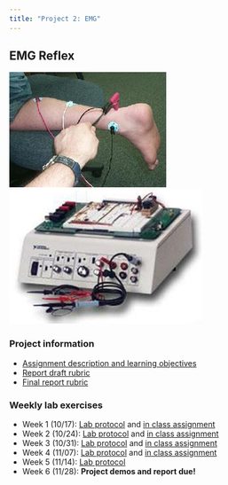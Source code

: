 ```yaml
---
title: "Project 2: EMG"
---
```


## EMG Reflex
![alt text](project_2_EMG/EMG_diagram_2.jpeg)
![alt text](project_2_EMG/EMG_diagram.jpeg)

### Project information
- [Assignment description and learning objectives](project_2_EMG/project_2_EMG.pdf)
- [Report draft rubric](project_2_EMG/EMG_report_DRAFT_rubric.pdf)
- [Final report rubric](project_2_EMG/EMG_report_rubric.pdf)

### Weekly lab exercises
- Week 1 (10/17): [Lab protocol](project_2_EMG/EMG_lab_1.pdf) and [in class assignment](project_2_EMG/EMG_lab_1_assignment.pdf)
- Week 2 (10/24): [Lab protocol](project_2_EMG/EMG_lab_2.pdf) and [in class assignment](project_2_EMG/EMG_lab_2_assignment.pdf)
- Week 3 (10/31): [Lab protocol](project_2_EMG/EMG_lab_3.pdf) and [in class assignment](project_2_EMG/EMG_lab_3_assignment.pdf)
- Week 4 (11/07): [Lab protocol](project_2_EMG/EMG_lab_4.pdf) and [in class assignment](project_2_EMG/EMG_lab_4_assignment.pdf)
- Week 5 (11/14): [Lab protocol](project_2_EMG/EMG_lab_5.pdf)
- Week 6 (11/28): **Project demos and report due!**